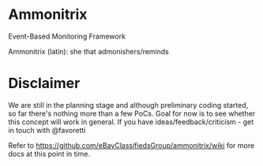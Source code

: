 # Ammonitrix
Event-Based Monitoring Framework

Ammonitrix (latin): she that admonishers/reminds

# Disclaimer
We are still in the planning stage and although preliminary coding started, so far there's nothing more than a few PoCs.
Goal for now is to see whether this concept will work in general. If you have ideas/feedback/criticism - get in touch with @favoretti

Refer to https://github.com/eBayClassifiedsGroup/ammonitrix/wiki for more docs at this point in time.
